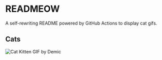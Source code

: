 # READMEOW

A self-rewriting README powered by GitHub Actions to display cat gifs.

## Cats

![Cat Kitten GIF by Demic](https://media4.giphy.com/media/3oriO0OEd9QIDdllqo/200.gif?cid=9acd02davehuuscshdy1you27m1i094ldz5127l51vuobsgm&ep=v1_gifs_search&rid=200.gif&ct=g)
